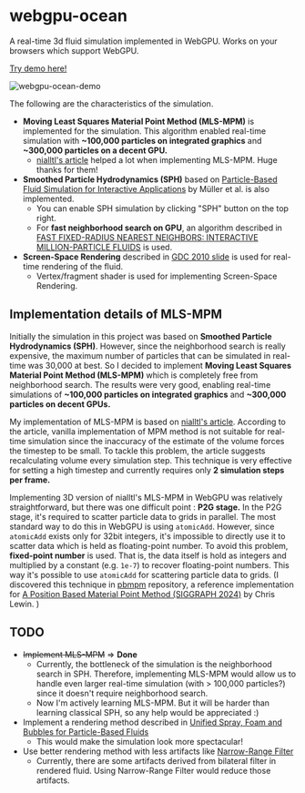 # webgpu-ocean
A real-time 3d fluid simulation implemented in WebGPU. Works on your browsers which support WebGPU. 

[Try demo here!](https://webgpu-ocean.netlify.app/)

![webgpu-ocean-demo](https://github.com/user-attachments/assets/5b008b16-7d46-4e09-af21-d70f6fa2ec20)

The following are the characteristics of the simulation.
- **Moving Least Squares Material Point Method (MLS-MPM)** is implemented for the simulation. This algorithm enabled real-time simulation with **~100,000 particles on integrated graphics** and **~300,000 particles on a decent GPU.**
  - [nialltl's article](https://nialltl.neocities.org/articles/mpm_guide) helped a lot when implementing MLS-MPM. Huge thanks for them!
- **Smoothed Particle Hydrodynamics (SPH)** based on [Particle-Based Fluid Simulation for Interactive Applications](https://matthias-research.github.io/pages/publications/sca03.pdf) by Müller et al. is also implemented.
  - You can enable SPH simulation by clicking "SPH" button on the top right.
  - For **fast neighborhood search on GPU**, an algorithm described in [FAST FIXED-RADIUS NEAREST NEIGHBORS: INTERACTIVE MILLION-PARTICLE FLUIDS](https://ramakarl.com/pdfs/2014_Hoetzlein_FastFixedRadius_Neighbors.pdf) is used. 
- **Screen-Space Rendering** described in [GDC 2010 slide](https://developer.download.nvidia.com/presentations/2010/gdc/Direct3D_Effects.pdf) is used for real-time rendering of the fluid.
  - Vertex/fragment shader is used for implementing Screen-Space Rendering.
## Implementation details of MLS-MPM
Initially the simulation in this project was based on **Smoothed Particle Hydrodynamics (SPH)**. However, since the neighborhood search is really expensive, the maximum number of particles that can be simulated in real-time was 30,000 at best. So I decided to implement **Moving Least Squares Material Point Method (MLS-MPM)** which is completely free from neighborhood search. The results were very good, enabling real-time simulations of **~100,000 particles on integrated graphics** and **~300,000 particles on decent GPUs.**

My implementation of MLS-MPM is based on [nialltl's article](https://nialltl.neocities.org/articles/mpm_guide). According to the article, vanilla implementation of MPM method is not suitable for real-time simulation since the inaccuracy of the estimate of the volume forces the timestep to be small. To tackle this problem, the article suggests recalculating volume every simulation step. This technique is very effective for setting a high timestep and currently requires only **2 simulation steps per frame.**

Implementing 3D version of nialltl's MLS-MPM in WebGPU was relatively straightforward, but there was one difficult point : **P2G stage.** In the P2G stage, it's required to scatter particle data to grids in parallel. The most standard way to do this in WebGPU is using `atomicAdd`. However, since `atomicAdd` exists only for 32bit integers, it's impossible to directly use it to scatter data which is held as floating-point number. To avoid this problem, **fixed-point number** is used. That is, the data itself is hold as integers and multiplied by a constant (e.g. `1e-7`) to recover floating-point numbers. This way it's possible to use `atomicAdd` for scattering particle data to grids. (I discovered this technique in [pbmpm](https://github.com/electronicarts/pbmpm) repository, a reference implementation for [A Position Based Material Point Method (SIGGRAPH 2024)](https://media.contentapi.ea.com/content/dam/ea/seed/presentations/seed-siggraph2024-pbmpm-paper.pdf) by Chris Lewin. )
## TODO
- ~~Implement MLS-MPM~~ ⇒ **Done**
  - Currently, the bottleneck of the simulation is the neighborhood search in SPH. Therefore, implementing MLS-MPM would allow us to handle even larger real-time simulation (with > 100,000 particles?) since it doesn't require neighborhood search.
  - Now I'm actively learning MLS-MPM. But it will be harder than learning classical SPH, so any help would be appreciated :)
- Implement a rendering method described in [Unified Spray, Foam and Bubbles for Particle-Based Fluids](https://cg.informatik.uni-freiburg.de/publications/2012_CGI_sprayFoamBubbles.pdf)
  - This would make the simulation look more spectacular!
- Use better rendering method with less artifacts like [Narrow-Range Filter](https://dl.acm.org/doi/10.1145/3203201)
  - Currently, there are some artifacts derived from bilateral filter in rendered fluid. Using Narrow-Range Filter would reduce those artifacts.
